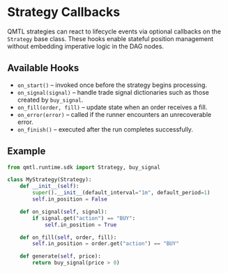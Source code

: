 # Strategy Callbacks

QMTL strategies can react to lifecycle events via optional callbacks on the
`Strategy` base class. These hooks enable stateful position management without
embedding imperative logic in the DAG nodes.

## Available Hooks

* `on_start()` – invoked once before the strategy begins processing.
* `on_signal(signal)` – handle trade signal dictionaries such as those created
  by `buy_signal`.
* `on_fill(order, fill)` – update state when an order receives a fill.
* `on_error(error)` – called if the runner encounters an unrecoverable error.
* `on_finish()` – executed after the run completes successfully.

## Example

```python
from qmtl.runtime.sdk import Strategy, buy_signal

class MyStrategy(Strategy):
    def __init__(self):
        super().__init__(default_interval="1m", default_period=1)
        self.in_position = False

    def on_signal(self, signal):
        if signal.get("action") == "BUY":
            self.in_position = True

    def on_fill(self, order, fill):
        self.in_position = order.get("action") == "BUY"

    def generate(self, price):
        return buy_signal(price > 0)
```
